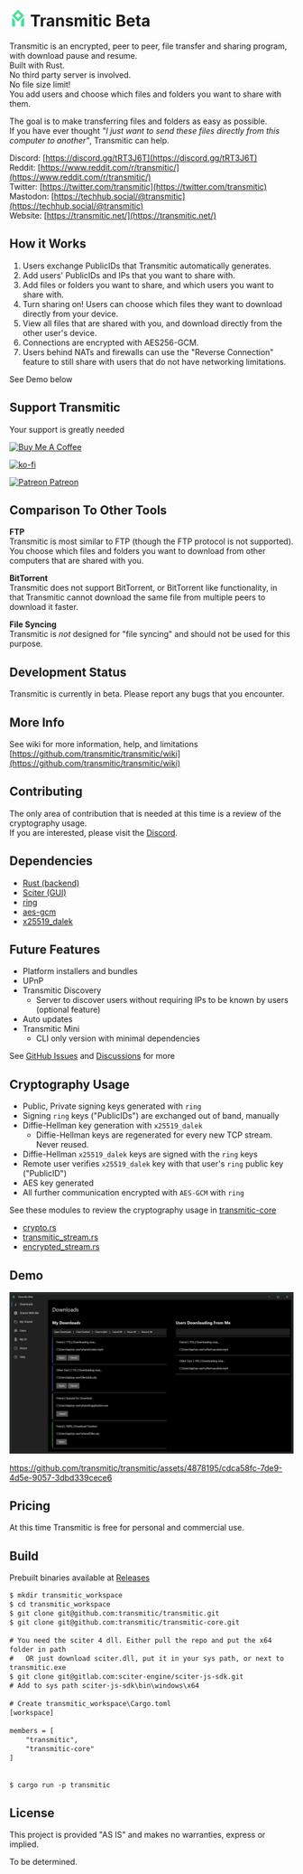 # <img src="./src/window_icon.svg" alt="Transmitic Logo" height="30"> Transmitic Beta

Transmitic is an encrypted, peer to peer, file transfer and sharing program, with download pause and resume.  
Built with Rust.  
No third party server is involved.  
No file size limit!  
You add users and choose which files and folders you want to share with them.

The goal is to make transferring files and folders as easy as possible.  
If you have ever thought _"I just want to send these files directly from this computer to another"_, Transmitic can help.   

Discord: [https://discord.gg/tRT3J6T](https://discord.gg/tRT3J6T)  
Reddit: [https://www.reddit.com/r/transmitic/](https://www.reddit.com/r/transmitic/)  
Twitter: [https://twitter.com/transmitic](https://twitter.com/transmitic)  
Mastodon: [https://techhub.social/@transmitic](https://techhub.social/@transmitic)  
Website: [https://transmitic.net/](https://transmitic.net/)  

## How it Works

1. Users exchange PublicIDs that Transmitic automatically generates.
1. Add users' PublicIDs and IPs that you want to share with.
1. Add files or folders you want to share, and which users you want to share with.
1. Turn sharing on! Users can choose which files they want to download directly from your device.
1. View all files that are shared with you, and download directly from the other user's device.
1. Connections are encrypted with AES256-GCM.
1. Users behind NATs and firewalls can use the "Reverse Connection" feature to still share with users that do not have networking limitations.

See Demo below

## Support Transmitic

Your support is greatly needed  

<a href="https://www.buymeacoffee.com/andrewshay" target="_blank"><img src="https://cdn.buymeacoffee.com/buttons/v2/default-blue.png" alt="Buy Me A Coffee" height="40" width="150" style="height: 40px !important;width: 150px !important;" ></a>

[![ko-fi](https://www.ko-fi.com/img/githubbutton_sm.svg)](https://ko-fi.com/J3J626I8G)

<a href="https://www.patreon.com/andrewshay" target="_blank"><img src="https://user-images.githubusercontent.com/4878195/161663353-d78961a3-71e6-4353-9a2e-3028e64c72e1.png" alt="Patreon" height="40" width="40" style="height: 40px !important;width: 40px !important;" > Patreon</a>

## Comparison To Other Tools

**FTP**  
Transmitic is most similar to FTP (though the FTP protocol is not supported). You choose which files and folders you want to download from other computers that are shared with you.

**BitTorrent**  
Transmitic does not support BitTorrent, or BitTorrent like functionality, in that Transmitic cannot download the same file from multiple peers to download it faster.  

**File Syncing**  
Transmitic is _not_ designed for "file syncing" and should not be used for this purpose.

## Development Status

Transmitic is currently in beta. Please report any bugs that you encounter.

## More Info

See wiki for more information, help, and limitations [https://github.com/transmitic/transmitic/wiki](https://github.com/transmitic/transmitic/wiki)

## Contributing

The only area of contribution that is needed at this time is a review of the cryptography usage.  
If you are interested, please visit the [Discord](https://discord.gg/tRT3J6T).

## Dependencies

- [Rust (backend)](https://www.rust-lang.org/)
- [Sciter (GUI)](http://sciter.com/)
- [ring](https://briansmith.org/rustdoc/ring/)
- [aes-gcm](https://docs.rs/aes-gcm/)
- [x25519_dalek](https://docs.rs/x25519-dalek/)

## Future Features

- Platform installers and bundles
- UPnP
- Transmitic Discovery
  - Server to discover users without requiring IPs to be known by users (optional feature)
- Auto updates
- Transmitic Mini
  - CLI only version with minimal dependencies

See [GitHub Issues](https://github.com/transmitic/transmitic/issues) and [Discussions](https://github.com/transmitic/transmitic/discussions) for more

## Cryptography Usage

- Public, Private signing keys generated with `ring`
- Signing `ring` keys ("PublicIDs") are exchanged out of band, manually
- Diffie-Hellman key generation with `x25519_dalek`
  - Diffie-Hellman keys are regenerated for every new TCP stream. Never reused.
- Diffie-Hellman `x25519_dalek` keys are signed with the `ring` keys
- Remote user verifies `x25519_dalek` key with that user's `ring` public key ("PublicID")
- AES key generated
- All further communication encrypted with `AES-GCM` with `ring`

See these modules to review the cryptography usage in [transmitic-core](https://github.com/transmitic/transmitic-core)

- [crypto.rs](https://github.com/transmitic/transmitic-core/blob/main/src/crypto.rs)
- [transmitic_stream.rs](https://github.com/transmitic/transmitic-core/blob/main/src/transmitic_stream.rs)
- [encrypted_stream.rs](https://github.com/transmitic/transmitic-core/blob/main/src/encrypted_stream.rs)

## Demo

![Transmitic](./screenshot.png)

https://github.com/transmitic/transmitic/assets/4878195/cdca58fc-7de9-4d5e-9057-3dbd339cece6

## Pricing

At this time Transmitic is free for personal and commercial use.  

## Build

Prebuilt binaries available at [Releases](https://github.com/transmitic/transmitic/releases)

```
$ mkdir transmitic_workspace
$ cd transmitic_workspace
$ git clone git@github.com:transmitic/transmitic.git
$ git clone git@github.com:transmitic/transmitic-core.git

# You need the sciter 4 dll. Either pull the repo and put the x64 folder in path
#   OR just download sciter.dll, put it in your sys path, or next to transmitic.exe
$ git clone git@gitlab.com:sciter-engine/sciter-js-sdk.git
# Add to sys path sciter-js-sdk\bin\windows\x64

# Create transmitic_workspace\Cargo.toml
[workspace]

members = [
    "transmitic",
    "transmitic-core"
]


$ cargo run -p transmitic
```


## License

This project is provided "AS IS" and makes no warranties, express or implied.  

To be determined.
